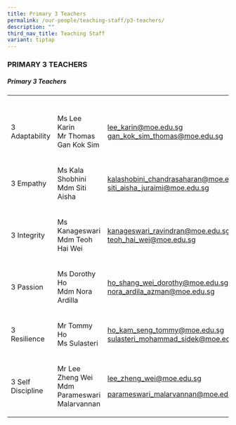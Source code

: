 ```yaml
---
title: Primary 3 Teachers
permalink: /our-people/teaching-staff/p3-teachers/
description: ""
third_nav_title: Teaching Staff
variant: tiptap
---
```

<h3>PRIMARY 3 TEACHERS</h3><h5>Primary 3 Teachers</h5><table><tbody><tr><th rowspan="1" colspan="1"><p></p></th><th rowspan="1" colspan="1"><p></p></th><th rowspan="1" colspan="1"><p></p></th></tr><tr><td rowspan="1" colspan="1"><p>3 Adaptability</p></td><td rowspan="1" colspan="1"><p>Ms Lee Karin<br>Mr Thomas Gan Kok Sim</p></td><td rowspan="1" colspan="1"><p><a href="mailto:lee_karin@moe.edu.sg" rel="noopener noreferrer nofollow" target="_blank">lee_karin@moe.edu.sg</a><br><a href="mailto:gan_kok_sim_thomas@moe.edu.sg" rel="noopener noreferrer nofollow" target="_blank">gan_kok_sim_thomas@moe.edu.sg</a></p></td></tr><tr><td rowspan="1" colspan="1"><p>3 Empathy</p></td><td rowspan="1" colspan="1"><p>Ms Kala Shobhini<br>Mdm Siti Aisha</p></td><td rowspan="1" colspan="1"><p><a href="mailto:kalashobini_chandrasaharan@moe.edu.sg" rel="noopener noreferrer nofollow" target="_blank">kalashobini_chandrasaharan@moe.edu.sg</a><br><a href="mailto:siti_aisha_juraimi@moe.edu.sg" rel="noopener noreferrer nofollow" target="_blank">siti_aisha_juraimi@moe.edu.sg</a><br></p></td></tr><tr><td rowspan="1" colspan="1"><p>3 Integrity</p></td><td rowspan="1" colspan="1"><p>Ms Kanageswari<br>Mdm Teoh Hai Wei</p></td><td rowspan="1" colspan="1"><p><a href="mailto:kanageswari_ravindran@moe.edu.sg" rel="noopener noreferrer nofollow" target="_blank">kanageswari_ravindran@moe.edu.sg</a><br><a href="mailto:teoh_hai_wei@moe.edu.sg" rel="noopener noreferrer nofollow" target="_blank">teoh_hai_wei@moe.edu.sg</a><br></p></td></tr><tr><td rowspan="1" colspan="1"><p>3 Passion</p></td><td rowspan="1" colspan="1"><p>Ms Dorothy Ho<br>Mdm Nora Ardilla</p></td><td rowspan="1" colspan="1"><p><a href="mailto:ho_shang_wei_dorothy@moe.edu.sg" rel="noopener noreferrer nofollow" target="_blank">ho_shang_wei_dorothy@moe.edu.sg</a><br><a href="mailto:nora_ardila_azman@moe.edu.sg" rel="noopener noreferrer nofollow" target="_blank">nora_ardila_azman@moe.edu.sg</a></p></td></tr><tr><td rowspan="1" colspan="1"><p>3 Resilience</p></td><td rowspan="1" colspan="1"><p>Mr Tommy Ho<br>Ms Sulasteri</p></td><td rowspan="1" colspan="1"><p><a href="mailto:ho_kam_seng_tommy@moe.edu.sg" rel="noopener noreferrer nofollow" target="_blank">ho_kam_seng_tommy@moe.edu.sg</a><br><a href="mailto:sulasteri_mohammad_sidek@moe.edu.sg" rel="noopener noreferrer nofollow" target="_blank">sulasteri_mohammad_sidek@moe.edu.sg</a><br></p></td></tr><tr><td rowspan="1" colspan="1"><p>3 Self Discipline</p></td><td rowspan="1" colspan="1"><p>Mr Lee Zheng Wei<br>Mdm Parameswari Malarvannan</p></td><td rowspan="1" colspan="1"><p><a href="mailto:lee_zheng_wei@moe.edu.sg" rel="noopener noreferrer nofollow" target="_blank">lee_zheng_wei@moe.edu.sg</a></p><p><a href="mailto:parameswari_malarvannan@moe.edu.sg" rel="noopener noreferrer nofollow" target="_blank">parameswari_malarvannan@moe.edu.sg</a></p></td></tr></tbody></table><p><br></p>